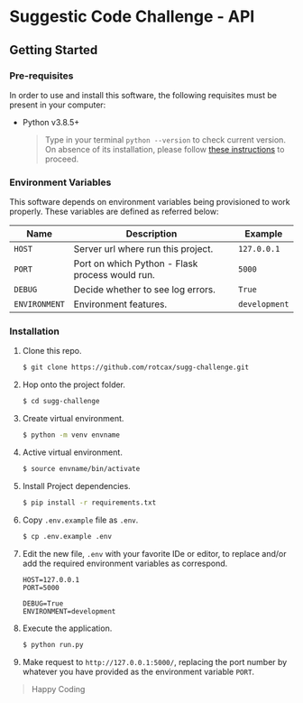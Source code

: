 # Suggestic Code Challenge - API

## Getting Started

### Pre-requisites

In order to use and install this software, the following requisites must be present in your computer:

- Python v3.8.5+
  > Type in your terminal `python --version` to check current version. On absence of its installation, please follow [these instructions](https://www.python.org/downloads/) to proceed.

### Environment Variables

This software depends on environment variables being provisioned to work properly. These variables are defined as referred below:

| Name            | Description                                            | Example                     |
| --------------- | ------------------------------------------------------ | --------------------------- |
| `HOST`          | Server url where run this project.                     | `127.0.0.1`                 |
| `PORT`          | Port on which Python - Flask process would run.        | `5000`                      |
| `DEBUG`         | Decide whether to see log errors.                      | `True`                      |
| `ENVIRONMENT`   | Environment features.                                  | `development`               |

### Installation

1. Clone this repo.
   ```sh
   $ git clone https://github.com/rotcax/sugg-challenge.git
   ```
2. Hop onto the project folder.
   ```sh
   $ cd sugg-challenge
   ```
3. Create virtual environment.
   ```sh
   $ python -m venv envname
   ```
4. Active virtual environment.
   ```sh
   $ source envname/bin/activate
   ```
5. Install Project dependencies.
   ```sh
   $ pip install -r requirements.txt
   ```
6. Copy `.env.example` file as `.env`.
   ```sh
   $ cp .env.example .env
   ```
7. Edit the new file, `.env` with your favorite IDe or editor, to replace and/or add the required environment variables as correspond.
   ```env
   HOST=127.0.0.1
   PORT=5000

   DEBUG=True
   ENVIRONMENT=development
   ```
8. Execute the application.
   ```sh
   $ python run.py
   ```
9. Make request to `http://127.0.0.1:5000/`, replacing the port number by whatever you have provided as the environment variable `PORT`.


> Happy Coding
